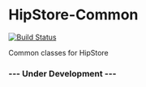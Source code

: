 # HipStore-Common

[![Build Status](https://travis-ci.org/Rexhaif/HipStore-Common.svg?branch=master)](https://travis-ci.org/Rexhaif/HipStore-Common)

Common classes for HipStore
### --- Under Development --- ###

